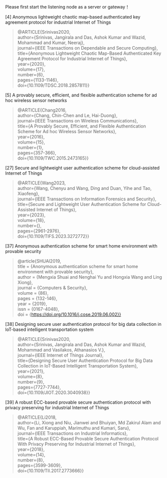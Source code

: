 Please first start the listening node as a server or gateway！

[4] Anonymous lightweight chaotic map-based authenticated key agreement protocol for industrial Internet of Things
> @ARTICLE{Srinivas2020,  
>  author={Srinivas, Jangirala and Das, Ashok Kumar and Wazid, Mohammad and Kumar, Neeraj},  
>  journal={IEEE Transactions on Dependable and Secure Computing},  
>  title={Anonymous Lightweight Chaotic Map-Based Authenticated Key Agreement Protocol for Industrial Internet of Things},  
>  year={2020},  
>  volume={17},  
>  number={6},  
>  pages={1133-1146},  
>  doi={10.1109/TDSC.2018.2857811}}

[5] A provably secure, efficient, and flexible authentication scheme for ad hoc wireless sensor networks
>  @ARTICLE{Chang2016,  
>  author={Chang, Chin-Chen and Le, Hai-Duong},  
>  journal={IEEE Transactions on Wireless Communications},  
>  title={A Provably Secure, Efficient, and Flexible Authentication Scheme for Ad hoc Wireless Sensor Networks},  
>  year={2016},  
>  volume={15},  
>  number={1},  
>  pages={357-366},  
>  doi={10.1109/TWC.2015.2473165}}

[27] Secure and lightweight user authentication scheme for cloud-assisted Internet of Things
>@ARTICLE{Wang2023,  
>  author={Wang, Chenyu and Wang, Ding and Duan, Yihe and Tao, Xiaofeng},  
>  journal={IEEE Transactions on Information Forensics and Security},  
>  title={Secure and Lightweight User Authentication Scheme for Cloud-Assisted Internet of Things},  
>  year={2023},  
>  volume={18},  
>  number={},  
>  pages={2961-2976},  
>  doi={10.1109/TIFS.2023.3272772}}

[37] Anonymous authentication scheme for smart home environment with provable security
>@article{SHUAI2019,  
> title = {Anonymous authentication scheme for smart home environment with provable security},  
>  author = {Mengxia Shuai and Nenghai Yu and Hongxia Wang and Ling Xiong},  
> journal = {Computers & Security},  
> volume = {86},  
> pages = {132-146},  
> year = {2019},  
> issn = {0167-4048},  
> doi = {https://doi.org/10.1016/j.cose.2019.06.002}}

[38] Designing secure user authentication protocol for big data collection in IoT-based intelligent transportation system
> @ARTICLE{Srinivas2020,  
>  author={Srinivas, Jangirala and Das, Ashok Kumar and Wazid, Mohammad and Vasilakos, Athanasios V.},  
>  journal={IEEE Internet of Things Journal},  
>  title={Designing Secure User Authentication Protocol for Big Data Collection in IoT-Based Intelligent Transportation System},  
>  year={2021},  
>  volume={8},  
>  number={9},  
>  pages={7727-7744},  
>  doi={10.1109/JIOT.2020.3040938}}

[39] A robust ECC-based provable secure authentication protocol with privacy preserving for industrial Internet of Things
> @ARTICLE{Li2018,  
>  author={Li, Xiong and Niu, Jianwei and Bhuiyan, Md Zakirul Alam and Wu, Fan and Karuppiah, Marimuthu and Kumari, Saru},  
>  journal={IEEE Transactions on Industrial Informatics},  
>  title={A Robust ECC-Based Provable Secure Authentication Protocol With Privacy Preserving for Industrial Internet of Things},  
>  year={2018},  
>  volume={14},  
>  number={8},  
>  pages={3599-3609},   
>  doi={10.1109/TII.2017.2773666}}
